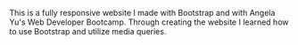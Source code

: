 This is a fully responsive website I made with Bootstrap  and with Angela Yu's Web Developer Bootcamp. Through creating the website I learned how to use Bootstrap and utilize media queries.
